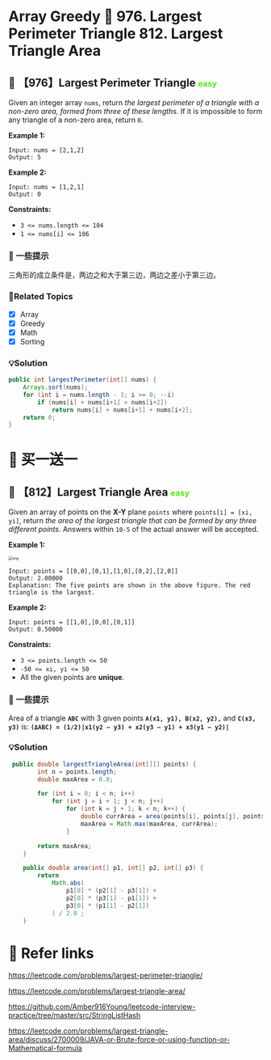 # Array Greedy 🤑 976. Largest Perimeter Triangle 812. Largest Triangle Area

## 💙 【976】Largest Perimeter Triangle <font size="3" color="#4FE915">easy</font>

Given an integer array `nums`, return *the largest perimeter of a triangle with a non-zero area, formed from three of these lengths*. If it is impossible to form any triangle of a non-zero area, return `0`.

**Example 1:**

```
Input: nums = [2,1,2]
Output: 5
```

**Example 2:**

```
Input: nums = [1,2,1]
Output: 0
```

**Constraints:**

- `3 <= nums.length <= 104`
- `1 <= nums[i] <= 106`

### 📝 一些提示

三角形的成立条件是，两边之和大于第三边，两边之差小于第三边。

### 🚦Related Topics

- [x] Array 
- [x] Greedy
- [x] Math
- [x] Sorting

### 💡Solution

```java
public int largestPerimeter(int[] nums) {
    Arrays.sort(nums);
    for (int i = nums.length - 3; i >= 0; --i)
        if (nums[i] + nums[i+1] > nums[i+2])
            return nums[i] + nums[i+1] + nums[i+2];
    return 0;
}
```

#  👻 买一送一

## 💙 【812】Largest Triangle Area <font size="3" color="#4FE915">easy</font>

Given an array of points on the **X-Y** plane `points` where `points[i] = [xi, yi]`, return *the area of the largest triangle that can be formed by any three different points*. Answers within `10-5` of the actual answer will be accepted. 

**Example 1:**

<img src="https://s3-lc-upload.s3.amazonaws.com/uploads/2018/04/04/1027.png" alt="img" style="zoom:50%;" />

```
Input: points = [[0,0],[0,1],[1,0],[0,2],[2,0]]
Output: 2.00000
Explanation: The five points are shown in the above figure. The red triangle is the largest.
```

**Example 2:**

```
Input: points = [[1,0],[0,0],[0,1]]
Output: 0.50000 
```

**Constraints:**

- `3 <= points.length <= 50`
- `-50 <= xi, yi <= 50`
- All the given points are **unique**.

### 📝 一些提示

Area of a triangle **`ABC`** with 3 given points **`A(x1, y1), B(x2, y2),`** and **`C(x3, y3)`** is:
**`(ΔABC) = (1/2)|x1(y2 − y3) + x2(y3 − y1) + x3(y1 − y2)|`**

### 💡Solution

```java
 public double largestTriangleArea(int[][] points) {
        int n = points.length;
        double maxArea = 0.0;

        for (int i = 0; i < n; i++)
            for (int j = i + 1; j < n; j++)
                for (int k = j + 1; k < n; k++) {
                    double currArea = area(points[i], points[j], points[k]);
                    maxArea = Math.max(maxArea, currArea);
                }

        return maxArea;
    }

    public double area(int[] p1, int[] p2, int[] p3) {
        return 
            Math.abs(
                p1[0] * (p2[1] - p3[1]) +
                p2[0] * (p3[1] - p1[1]) +
                p3[0] * (p1[1] - p2[1])
            ) / 2.0 ;
    }
```



# 🔗 Refer links

https://leetcode.com/problems/largest-perimeter-triangle/

https://leetcode.com/problems/largest-triangle-area/

https://github.com/Amber916Young/leetcode-interview-practice/tree/master/src/StringListHash

https://leetcode.com/problems/largest-triangle-area/discuss/2700009/JAVA-or-Brute-force-or-using-function-or-Mathematical-formula